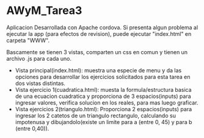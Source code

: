 # AWyM_Tarea3

Aplicacion Desarrollada con Apache cordova. 
Si presenta algun problema al ejecutar la app (para efectos de revision), puede ejecutar "index.html" en carpeta "WWW".

Bascamente se tienen 3 vistas, comparten un css en comun y tienen un archivo .js para cada uno.
- Vista principal(index.html): muestra una especie de menu y da las opciones para desarrollar los ejercicios solicitados para esta tarea en dos vistas distintas.
- Vista ejercicio 1(cuadratica.html): muesta la formula/estructura basica de una ecuacion cuadratica y proporciona de 3 espacios(inputs) para ingresar valores, verifica solucion en los reales, para mas luego graficar.
- Vista ejercicios 2(triangulo.html): Proporciona 2 espacios(inputs) para ingresar los 2 catetos de un triangulo rectangulo, calculando su impotenusa y dibujandolo(existe un limite para a (entre 0, 45) y para b (entre 0,40)).

